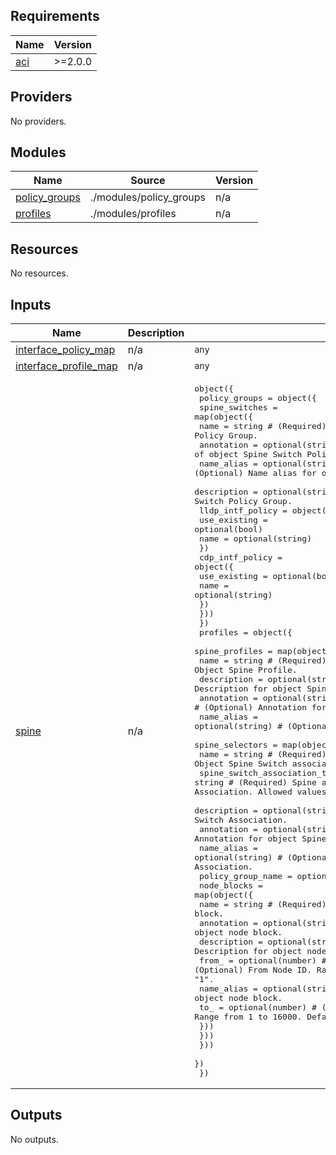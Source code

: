 <!-- BEGIN_TF_DOCS -->
## Requirements

| Name | Version |
|------|---------|
| <a name="requirement_aci"></a> [aci](#requirement\_aci) | >=2.0.0 |

## Providers

No providers.

## Modules

| Name | Source | Version |
|------|--------|---------|
| <a name="module_policy_groups"></a> [policy\_groups](#module\_policy\_groups) | ./modules/policy_groups | n/a |
| <a name="module_profiles"></a> [profiles](#module\_profiles) | ./modules/profiles | n/a |

## Resources

No resources.

## Inputs

| Name | Description | Type | Default | Required |
|------|-------------|------|---------|:--------:|
| <a name="input_interface_policy_map"></a> [interface\_policy\_map](#input\_interface\_policy\_map) | n/a | `any` | n/a | yes |
| <a name="input_interface_profile_map"></a> [interface\_profile\_map](#input\_interface\_profile\_map) | n/a | `any` | n/a | yes |
| <a name="input_spine"></a> [spine](#input\_spine) | n/a | <pre>object({<br>    policy_groups = object({<br>      spine_switches = map(object({<br>        name                  = string # (Required) Name of object Spine Switch Policy Group.<br>        annotation            = optional(string) # (Optional) Annotation of object Spine Switch Policy Group.<br>        name_alias            = optional(string) # (Optional) Name alias for object Spine Switch Policy Group.<br>        description           = optional(string) # (Optional) Description for object Spine Switch Policy Group.<br>        lldp_intf_policy = object({<br>          use_existing  = optional(bool)<br>          name          = optional(string)<br>        })<br>        cdp_intf_policy = object({<br>          use_existing  = optional(bool)<br>          name          = optional(string)<br>        })<br>      }))<br>    })<br>    profiles = object({<br>      spine_profiles = map(object({<br>        name        = string # (Required) Name of Object Spine Profile.<br>        description = optional(string) # (Optional) Description for object Spine Profile.<br>        annotation  = optional(string) # (Optional) Annotation for object Spine Profile.<br>        name_alias  = optional(string) # (Optional) Name alias for object Spine Profile.<br>        spine_selectors = map(object({<br>          name                          = string # (Required) Name of Object Spine Switch association.<br>          spine_switch_association_type = string # (Required) Spine association type of Object Spine Switch Association. Allowed values: "ALL", "range", "ALL_IN_POD"<br>          description                   = optional(string) # (Optional) Description for object Spine Switch Association.<br>          annotation                    = optional(string) # (Optional) Annotation for object Spine Switch Association.<br>          name_alias                    = optional(string) # (Optional) Name alias for object Spine Switch Association.<br>          policy_group_name             = optional(string)<br>          node_blocks = map(object({<br>            name        = string # (Required) Name of Object node block.<br>            annotation  = optional(string) # (Optional) Annotation for object node block.<br>            description = optional(string) # (Optional) Description for object node block.<br>            from_       = optional(number) # (Optional) From Node ID. Range from 1 to 16000. Default value is "1".<br>            name_alias  = optional(string) # (Optional) Name alias for object node block.<br>            to_         = optional(number) # (Optional) To node ID. Range from 1 to 16000. Default value is "1".<br>          }))<br>        }))<br>      }))<br>    })<br>  })</pre> | n/a | yes |

## Outputs

No outputs.
<!-- END_TF_DOCS -->